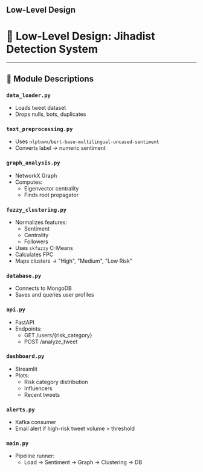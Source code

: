 ## Low-Level Design

# 🧠 Low-Level Design: Jihadist Detection System

---

## 📁 Module Descriptions

### `data_loader.py`
- Loads tweet dataset
- Drops nulls, bots, duplicates

### `text_preprocessing.py`
- Uses `nlptown/bert-base-multilingual-uncased-sentiment`
- Converts label → numeric sentiment

### `graph_analysis.py`
- NetworkX Graph
- Computes:
  - Eigenvector centrality
  - Finds root propagator

### `fuzzy_clustering.py`
- Normalizes features:
  - Sentiment
  - Centrality
  - Followers
- Uses `skfuzzy` C-Means
- Calculates FPC
- Maps clusters → "High", "Medium", "Low Risk"

### `database.py`
- Connects to MongoDB
- Saves and queries user profiles

### `api.py`
- FastAPI
- Endpoints:
  - GET /users/{risk_category}
  - POST /analyze_tweet

### `dashboard.py`
- Streamlit
- Plots:
  - Risk category distribution
  - Influencers
  - Recent tweets

### `alerts.py`
- Kafka consumer
- Email alert if high-risk tweet volume > threshold

### `main.py`
- Pipeline runner:
  - Load → Sentiment → Graph → Clustering → DB
